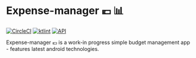 # Expense-manager :euro: :bar_chart:

[![CircleCI](https://circleci.com/gh/godixyz/Expense-manager/tree/master.svg?style=svg)](https://circleci.com/gh/godixyz/Expense-manager/tree/master)
[![ktlint](https://img.shields.io/badge/code%20style-%E2%9D%A4-FF4081.svg)](https://ktlint.github.io/)
[![API](https://img.shields.io/badge/API-28%2B-brightgreen.svg?style=flat-square)](https://android-arsenal.com/api?level=28)

Expense-manager :euro: is a work-in progress simple budget management app - features latest android technologies.
